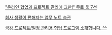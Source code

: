 ["온라인 협업과 프로젝트 관리에 그만!" 무료 툴 7선](http://www.ciokorea.com/slideshow/22444)

[회사 생활이 편해지는 업무 노트 습관](http://mindwatching.kr/entry/journal-writing-habit-at-work)

[극강 프로젝트/일정 관리용 협업 프로그램 소개합니다. ^^](http://www.i-boss.co.kr/ab-2895-2300)